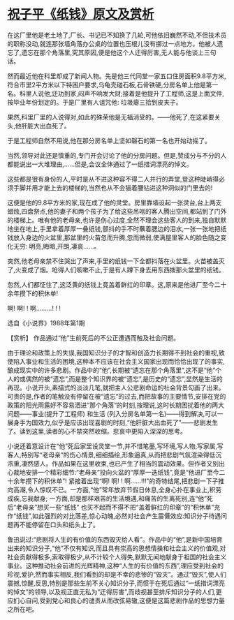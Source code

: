 # [祝子平《纸钱》原文及赏析](https://www.vrrw.net/wx/15192.html)

在这厂里他是老土地了,厂长、书记已不知换了几轮,可他依旧巍然不动,不但技术员的职称没动,就连那张墙角落办公桌的位置也压根儿没有挪过一点地方。他被人遗忘了,遗忘在那个角落里,究其原因,便是他这个人迂得厉害,无人能与他谈上三句话。

然而最近他在科里却成了新闻人物。先是他三代同堂一家五口住房面积9.8平方米,符合市里2平方米以下特困户要求,乌龟壳碰石板,石骨铁硬,分房名单上他是第一名。科里人说他,迂功到家,闷声不响发大财;接着是他提升了工程师,这是上面文件,按毕业年份划定的。于是厂里有人诅咒他: 垃圾瘪三拾到皮夹子。

果然,科里厂里的人说得对,如此的殊荣他是无福消受的。——他死了,在这紧要关头,他肝脏大出血死了。

于是工程师自然不用说,他在那分房名单上坚如磬石的第一名也开始动摇了。

当然,领导对此还是慎重的,专门开会讨论了他的分房问题。但是,赞成分与不分的人都能说出一大堆理由,……但是,会议全体通过了一纸措词漂亮的悼文。

这些都是很有身份的人,平时是从不进这种容不得二人并行的弄堂,登这种陡峭得必须手脚并用才能上去的楼梯的,当然也从不会猫着腰钻进这种洞似的门里去的!

这便是他的9.8平方米的家,现在成了他的灵堂。房里靠墙设起一张灵台,台上两支蜡烛,四盘祭点,他的妻子和两个孩子为了给这些吊唁的客人腾出空间,都站到了门外的楼梯上。唯有他的老母亲,也许是伤心过度,全然不理会这些客人的到来,独自默默地坐在地上,手里拿着厚厚一叠纸钱,颤抖的手不时蘸着腮边的泪水,一张一张地把纸钱放入身边的火盆里,那盆里的火苗忽而升腾,忽而微弱,使满屋里客人的脸色随之变化无穷: 明亮,晦暗,开朗,凄哀……。

突然,他老母亲禁不住哭出了声来,手里的纸钱一下全都抖落在火盆里。火苗被盖灭了,火变成了烟。呛得人们咳嗽不止,于是有人蹲下身去用东西拨那火盆里的纸钱。

忽然,人们都怔住了,这泛黄的纸钱上竟盖着鲜红的印章。这,原来是他进厂至今二十余年攒下的积休单!

啊! 啊! ! 啊………! ! !

选自《小说界》1988年第1期



【赏析】 作品通过“他”生前死后的不公正遭遇而触及社会问题。

由于理论和政策上的失误,我国知识分子的才智和创造力长期得不到社会的重视,致使陷入事业和生活的困境,这种本不应该在社会主义国家出现而恰恰出现了的事实,酿成现实中的许多悲剧。作品中的“他”,长期被“遗忘在那个角落里”,这不是“他”个人的或偶然的被“遗忘”,而是整个知识界的被“遗忘”,是历史的“遗忘”,显然是生活的再现。小说开头,素描式的淡淡几笔,就把主人公悲剧命运的社会背景勾画了出来。可贵的是,作者的笔触没有停留在被“遗忘”的过去,而把故事的主要情节,安排在党的政策的阳光雨露好不容易洒进“那个角落”的时刻,按理说,这时长期困扰着他的两大问题——事业(提升了工程师) 和生活 (列入分房名单第一名)——得到解决,可以一展身手为国效力,似乎是应该出现喜剧的时刻,“他肝脏大出血死了”——悲剧发生了。读到这里,读者的心不禁突然收缩。悲哀中更陷入深深的思考。

小说还着意设计在“他”死后家里设灵堂一节,并不惜笔墨,写环境,写人物,写家属,写客人,特别写“老母亲”的伤心情景,细细描绘,形象逼真,从而把悲剧气氛渲染得低沉浓重,凄然感人。作品如果在这里收束,也已产生了相当的震动效果。但作者又别出心裁地安排一个精彩细节:“老母亲”投向火盆的“厚厚一迭纸钱”,竟是“他进厂至今二十余年攒下的积休单”! 紧接着出现“啊! 啊! ! 啊……!!!”的奇特结尾,把悲剧一下子推向高潮,令人惊叹不已。一方面,“他”常年放弃节假日休息,全身心扑在事业上,积劳成疾,忘我献身; 一方面,却是那样艰苦的生活境遇,和痛苦的生离死别,连“他”死后“老母亲”想买一些“纸钱” 也买不起而不得不把“盖着鲜红的印章”的“积休单”充作“纸钱”,如此强烈的对比落差,惊心动魄,必然对社会产生震慑效应:知识分子待遇问题再不能停留在口头和纸头上了。

鲁迅说过:“悲剧将人生的有价值的东西毁灭给人看”。作品中的“他”,是新中国培育出来的知识分子,“他”不仅有知识,而且具有崇高的思想情操和社会主义的价值观,对社会贡献得极多,索取得极少,从不计较个人得失,默默无闻地献身于祖国的社会主义事业。这种推动社会前进的光辉精神,这种“人生的有价值的东西”,理应受到社会的珍视,爱护,然而事实相反,我们看到的却是不幸的悲惨的“毁灭”。通过“毁灭”,使人们震撼,惊醒,反思,特别是那些生前不关心知识分子,而惯于在死后通过“一纸措词漂亮的悼文”的领导,以及视正直无私为“迂得厉害”,而歧视甚至排斥知识分子的人们,更应扪心自问,受到党心和良心的谴责从而改弦易辙,这便是这篇悲剧作品的思想力量之所在吧。

